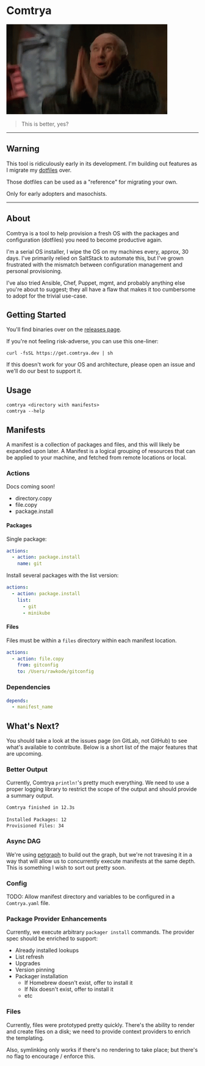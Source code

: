 # Comtrya

![Comtrya](/Comtrya.gif "Hello")

> This is better, yes?

---

## Warning

This tool is ridiculously early in its development. I'm building out features as I migrate my [dotfiles](https://gitlab.com/rawkode/rawkode) over.

Those dotfiles can be used as a "reference" for migrating your own.

Only for early adopters and masochists.

---
## About

Comtrya is a tool to help provision a fresh OS with the packages and configuration (dotfiles) you need to become productive again.

I'm a serial OS installer, I wipe the OS on my machines every, approx, 30 days. I've primarily relied on SaltStack to automate this, but I've grown frustrated with the mismatch between configuration management and personal provisioning.

I've also tried Ansible, Chef, Puppet, mgmt, and probably anything else you're about to suggest; they all have a flaw that makes it too cumbersome to adopt for the trivial use-case.

## Getting Started

You'll find binaries over on the [releases page](https://github.com/rawkode/comtrya/releases/latest).

If you're not feeling risk-adverse, you can use this one-liner:

```shell
curl -fsSL https://get.comtrya.dev | sh
```

If this doesn't work for your OS and architecture, please open an issue and we'll do our best to support it.

## Usage

```shell
comtrya <directory with manifests>
comtrya --help
```

## Manifests

A manifest is a collection of packages and files, and this will likely be expanded upon later. A Manifest is a logical grouping of resources that can be applied to your machine, and fetched from remote locations or local.

### Actions

Docs coming soon!

- directory.copy
- file.copy
- package.install

#### Packages

Single package:

```yaml
actions:
  - action: package.install
    name: git
```

Install several packages with the list version:

```yaml
actions:
  - action: package.install
    list:
      - git
      - minikube
```

#### Files

Files must be within a `files` directory within each manifest location.

```yaml
actions:
  - action: file.copy
    from: gitconfig
    to: /Users/rawkode/gitconfig
```

### Dependencies

```yaml
depends:
  - manifest_name
```

## What's Next?

You should take a look at the issues page (on GitLab, not GitHub) to see what's available to contribute. Below is a short list of the major features that are upcoming.

### Better Output

Currently, Comtrya `println!`'s pretty much everything. We need to use a proper logging library to restrict the scope of the output and should provide a summary output.

```shell
Comtrya finished in 12.3s

Installed Packages: 12
Provisioned Files: 34
```

### Async DAG

We're using [petgraph](https://github.com/petgraph/petgraph) to build out the graph, but we're not travesing it in a way that will allow us to concurrently execute manifests at the same depth. This is something I wish to sort out pretty soon.

### Config

TODO: Allow manifest directory and variables to be configured in a `Comtrya.yaml` file.

### Package Provider Enhancements

Currently, we execute arbitrary `packager install` commands. The provider spec should be enriched to support:

- Already installed lookups
- List refresh
- Upgrades
- Version pinning
- Packager installation
  - If Homebrew doesn't exist, offer to install it
  - If Nix doesn't exist, offer to install it
  - etc

### Files

Currently, files were prototyped pretty quickly. There's the ability to render and create files on a disk; we need to provide context providers to enrich the templating.

Also, symlinking only works if there's no rendering to take place; but there's no flag to encourage / enforce this.
